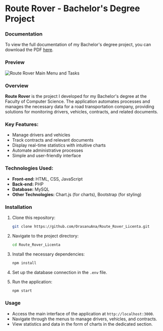 
# Route Rover - Bachelor's Degree Project

### Documentation
To view the full documentation of my Bachelor's degree project, you can download the PDF [here](https://github.com/OrasanuAna/Route_Rover_Licenta/blob/master/Licenta%20Or%C4%83%C8%99anu%20Ana%20Maria.pdf).

### Preview

![Route Rover Main Menu and Tasks](https://github.com/OrasanuAna/Route_Rover_Licenta/blob/master/Meniu%20Principal%20%2B%20Sarcini.jpg)


### Overview
**Route Rover** is the project I developed for my Bachelor's degree at the Faculty of Computer Science. The application automates processes and manages the necessary data for a road transportation company, providing solutions for monitoring drivers, vehicles, contracts, and related documents.

### Key Features:
- Manage drivers and vehicles
- Track contracts and relevant documents
- Display real-time statistics with intuitive charts
- Automate administrative processes
- Simple and user-friendly interface

### Technologies Used:
- **Front-end:** HTML, CSS, JavaScript
- **Back-end:** PHP
- **Database:** MySQL
- **Other Technologies:** Chart.js (for charts), Bootstrap (for styling)

### Installation
1. Clone this repository:
   ```bash
   git clone https://github.com/OrasanuAna/Route_Rover_Licenta.git
   ```
2. Navigate to the project directory:
   ```bash
   cd Route_Rover_Licenta
   ```
3. Install the necessary dependencies:
   ```bash
   npm install
   ```
4. Set up the database connection in the `.env` file.

5. Run the application:
   ```bash
   npm start
   ```

### Usage
- Access the main interface of the application at `http://localhost:3000`.
- Navigate through the menus to manage drivers, vehicles, and contracts.
- View statistics and data in the form of charts in the dedicated section.
